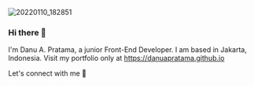 
![20220110_182851](https://user-images.githubusercontent.com/87930640/148760428-72051613-4aca-453f-a268-6be071cba2f8.png)

### Hi there 👋

I'm Danu A. Pratama, a junior Front-End Developer. I am based in Jakarta, Indonesia. Visit my portfolio only at https://danuapratama.github.io

Let's connect with me 👋
